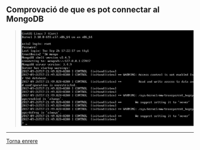 ## Comprovació de que es pot connectar al MongoDB
>![21](https://raw.githubusercontent.com/Josep88/MP10UF2-A1/master/Part%202/img/21.PNG)

***
[Torna enrere](https://github.com/Josep88/MP10UF2-A1)
